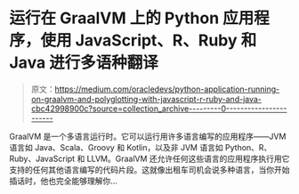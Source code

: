 # 运行在 GraalVM 上的 Python 应用程序，使用 JavaScript、R、Ruby 和 Java 进行多语种翻译

> 原文：<https://medium.com/oracledevs/python-application-running-on-graalvm-and-polyglotting-with-javascript-r-ruby-and-java-cbc42998900c?source=collection_archive---------0----------------------->

GraalVM 是一个多语言运行时。它可以运行用许多语言编写的应用程序——JVM 语言如 Java、Scala、Groovy 和 Kotlin，以及非 JVM 语言如 Python、R、Ruby、JavaScript 和 LLVM。GraalVM 还允许任何这些语言的应用程序执行用它支持的任何其他语言编写的代码片段。这就像出租车司机会说多种语言，当你开始插话时，他也完全能够理解你…